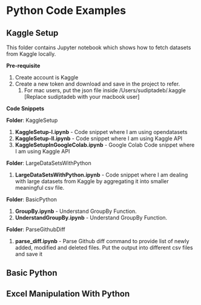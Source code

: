 # Python Code Examples

## Kaggle Setup
This folder contains Jupyter notebook which shows how to fetch datasets from Kaggle locally.

**Pre-requisite**
1. Create account is Kaggle
2. Create a new token and download and save in the project to refer. 
   1. For mac users, put the json file inside /Users/sudiptadeb/.kaggle [Replace sudiptadeb with your macbook user]

**Code Snippets**

**Folder**: KaggleSetup

1.  **KaggleSetup-I.ipynb** - Code snippet where I am using opendatasets
2.  **KaggleSetup-II.ipynb** - Code snippet where I am using Kaggle API
3.  **KaggleSetupInGoogleColab.ipynb** - Google Colab Code snippet where I am using Kaggle API

**Folder**: LargeDataSetsWithPython

1.  **LargeDataSetsWithPython.ipynb** - Code snippet where I am dealing with large datasets from Kaggle by aggregating it into smaller meaningful csv file.
   
**Folder**: BasicPython

1.  **GroupBy.ipynb** - Understand GroupBy Function.
2.  **UnderstandGroupBy.ipynb** - Understand GroupBy Function.

**Folder**: ParseGithubDiff

1.  **parse_diff.ipynb** - Parse Github diff command to provide list of newly added, modified and deleted files. Put the output into different csv files and save it

## Basic Python

## Excel Manipulation With Python
